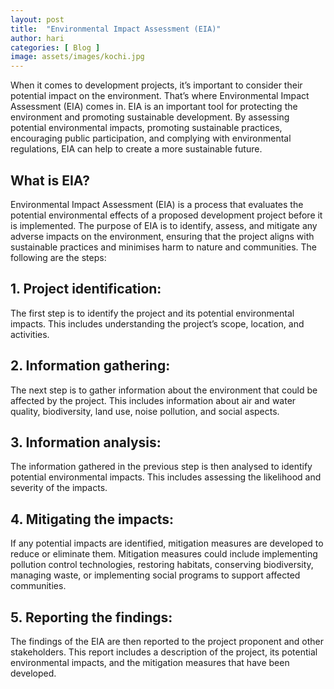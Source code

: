 ```yaml
---
layout: post
title:  "Environmental Impact Assessment (EIA)"
author: hari
categories: [ Blog ]
image: assets/images/kochi.jpg
---
```

When it comes to development projects, it’s important to consider their potential impact on the environment. That’s where Environmental Impact Assessment (EIA) comes in. EIA is an important tool for protecting the environment and promoting sustainable development. By assessing potential environmental impacts, promoting sustainable practices, encouraging public participation, and complying with environmental regulations, EIA can help to create a more sustainable future.

## What is EIA?
Environmental Impact Assessment (EIA) is a process that evaluates the potential environmental effects of a proposed development project before it is implemented. The purpose of EIA is to identify, assess, and mitigate any adverse impacts on the environment, ensuring that the project aligns with sustainable practices and minimises harm to nature and communities.
The following are the steps:

## 1. Project identification:
The first step is to identify the project and its potential environmental impacts. This includes understanding the project’s scope, location, and activities.

## 2. Information gathering:
The next step is to gather information about the environment that could be affected by the project. This includes information about air and water quality, biodiversity, land use, noise pollution, and social aspects.

## 3. Information analysis:
The information gathered in the previous step is then analysed to identify potential environmental impacts. This includes assessing the likelihood and severity of the impacts.

## 4. Mitigating the impacts:
If any potential impacts are identified, mitigation measures are developed to reduce or eliminate them. Mitigation measures could include implementing pollution control technologies, restoring habitats, conserving biodiversity, managing waste, or implementing social programs to support affected communities.

## 5. Reporting the findings:
The findings of the EIA are then reported to the project proponent and other stakeholders. This report includes a description of the project, its potential environmental impacts, and the mitigation measures that have been developed.
